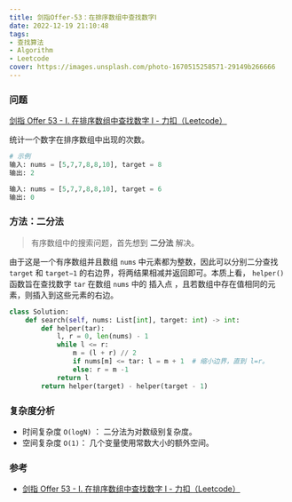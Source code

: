 ```yaml
---
title: 剑指Offer-53：在排序数组中查找数字Ⅰ
date: 2022-12-19 21:10:48
tags:
- 查找算法
- Algorithm
- Leetcode
cover: https://images.unsplash.com/photo-1670515258571-29149b266666
---
```


### 问题

[剑指 Offer 53 - I. 在排序数组中查找数字 I - 力扣（Leetcode）](https://leetcode.cn/problems/zai-pai-xu-shu-zu-zhong-cha-zhao-shu-zi-lcof/description/)

统计一个数字在排序数组中出现的次数。

```python
# 示例
输入: nums = [5,7,7,8,8,10], target = 8
输出: 2

输入: nums = [5,7,7,8,8,10], target = 6
输出: 0
```

### 方法：二分法

> 有序数组中的搜索问题，首先想到 **二分法** 解决。

由于这是一个有序数组并且数组 `nums` 中元素都为整数，因此可以分别二分查找 `target` 和 `target−1` 的右边界，将两结果相减并返回即可。本质上看， `helper()` 函数旨在查找数字 `tar` 在数组 `nums` 中的 插入点 ，且若数组中存在值相同的元素，则插入到这些元素的右边。

```python
class Solution:
    def search(self, nums: List[int], target: int) -> int:
        def helper(tar):
            l, r = 0, len(nums) - 1
            while l <= r:
                m = (l + r) // 2
                if nums[m] <= tar: l = m + 1  # 缩小边界，直到 l=r。
                else: r = m -1
            return l
        return helper(target) - helper(target - 1)

```

### 复杂度分析

- 时间复杂度 `O(logN)` ： 二分法为对数级别复杂度。
- 空间复杂度 `O(1)`： 几个变量使用常数大小的额外空间。

### 参考

- [剑指 Offer 53 - I. 在排序数组中查找数字 I - 力扣（Leetcode）](https://leetcode.cn/problems/zai-pai-xu-shu-zu-zhong-cha-zhao-shu-zi-lcof/solutions/155893/mian-shi-ti-53-i-zai-pai-xu-shu-zu-zhong-cha-zha-5/?languageTags=python3)
